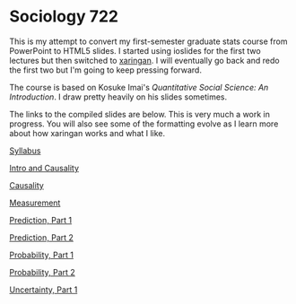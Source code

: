 # Sociology 722

This is my attempt to convert my first-semester graduate stats course from 
PowerPoint to HTML5 slides. I started using ioslides for the first two lectures
but then switched to [xaringan](https://github.com/yihui/xaringan). I will
eventually go back and redo the first two but I'm going to keep pressing 
forward.

The course is based on Kosuke Imai's *Quantitative Social Science: An Introduction*. 
I draw pretty heavily on his slides sometimes.

The links to the compiled slides are below. This is very much a work in 
progress. You will also see some of the formatting evolve as I learn more about
how xaringan works and what I like.

[Syllabus](http://vaiseys.github.io/soc722/syllabus.html)

[Intro and Causality](http://vaiseys.github.io/soc722/slides/intro_and_causality/intro_and_causality.html)

[Causality](http://vaiseys.github.io/soc722/slides/causality/causality.html)

[Measurement](http://vaiseys.github.io/soc722/slides/measurement/measurement.html)

[Prediction, Part 1](http://vaiseys.github.io/soc722/slides/prediction-1/prediction-1.html)

[Prediction, Part 2](http://vaiseys.github.io/soc722/slides/prediction-2/prediction-2.html)

[Probability, Part 1](http://vaiseys.github.io/soc722/slides/probability-1/probability-1.html)

[Probability, Part 2](http://vaiseys.github.io/soc722/slides/probability-2/probability-2.html)

[Uncertainty, Part 1](http://vaiseys.github.io/soc722/slides/uncertainty-1/uncertainty-1.html)